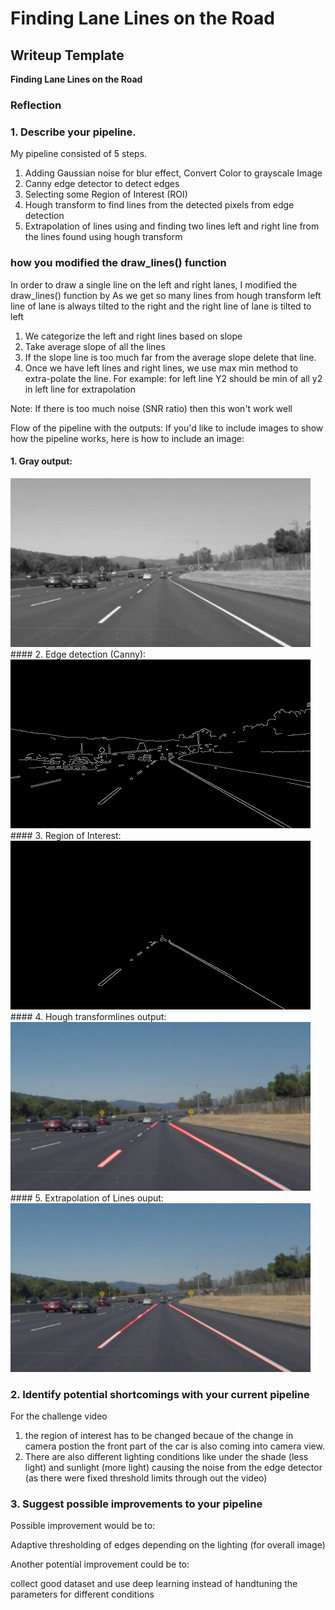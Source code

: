 # **Finding Lane Lines on the Road** 

## Writeup Template

**Finding Lane Lines on the Road**

### Reflection

### 1. Describe your pipeline. 

My pipeline consisted of 5 steps.
1. Adding Gaussian noise for blur effect, Convert Color to grayscale Image 
2. Canny edge detector to detect edges
3. Selecting some Region of Interest (ROI)
3. Hough transform to find lines from the detected pixels from edge detection
4. Extrapolation of lines using and finding two lines left and right line from the lines found using hough transform
### how you modified the draw_lines() function
In order to draw a single line on the left and right lanes, I modified the draw_lines() function by
As we get so many lines from hough transform left line of lane is always tilted to the right and the right line of lane is tilted to left
1. We categorize the left and right lines based on slope
2. Take average slope of all the lines
3. If the slope line is too much far from the average slope delete that line.
4. Once we have left lines and right lines, we use max min method to extra-polate the line. For example: for left line Y2 should be min of all y2 in left line for extrapolation

Note: If there is too much noise (SNR ratio) then this won't work well

Flow of the pipeline with the outputs:
If you'd like to include images to show how the pipeline works, here is how to include an image: 
#### 1. Gray output:
<img src="test_images_output/gray/solidWhiteCurve.jpg" width="480" alt="Combined Image" />
#### 2. Edge detection (Canny):
<img src="test_images_output/canny/solidWhiteCurve.jpg" width="480" alt="Combined Image" />
#### 3. Region of Interest:
<img src="test_images_output/ROI/solidWhiteCurve.jpg" width="480" alt="Combined Image" />
#### 4. Hough transformlines output:
<img src="test_images_output/hough/solidWhiteCurve.jpg" width="480" alt="Combined Image" />
#### 5. Extrapolation of Lines ouput:
<img src="test_images_output/solidWhiteCurve.jpg" width="480" alt="Combined Image" />

### 2. Identify potential shortcomings with your current pipeline

For the challenge video
1. the region of interest has to be changed becaue of the change in camera postion the front part of the car is also coming into camera view.
2. There are also different lighting conditions like under the shade (less light) and sunlight (more light) causing the noise from the edge detector (as there were fixed threshold limits through out the video)

### 3. Suggest possible improvements to your pipeline
Possible improvement would be to:

Adaptive thresholding of edges depending on the lighting (for overall image)

Another potential improvement could be to:

collect good dataset and use deep learning instead of handtuning the parameters for different conditions
